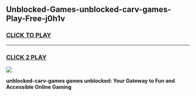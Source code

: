 
## Unblocked-Games-unblocked-carv-games-Play-Free-j0h1v
<h3>
<a href="https://premium76.site?title=unblocked-carv-games&ref=18A">CLICK TO PLAY</a></h3>
<hr>

<h3>
<a href="https://premium76.site?title=unblocked-carv-games&ref=18A">CLICK 2 PLAY</a>
  
</h3>

<a href="https://premium76.site?title=unblocked-carv-games&ref=18A"><img src="https://clearcache.store/games.png"></a>


**unblocked-carv-games games unblocked: Your Gateway to Fun and Accessible Online Gaming**
